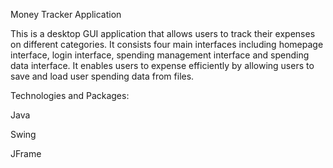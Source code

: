 Money Tracker Application 


This is a desktop GUI application that allows users to track their expenses on different categories. It consists four main interfaces including homepage interface, 
login interface, spending management interface and spending data interface. It enables users to expense efficiently by allowing users to save and load user spending
data from files.

Technologies and Packages:

Java 

Swing

JFrame

